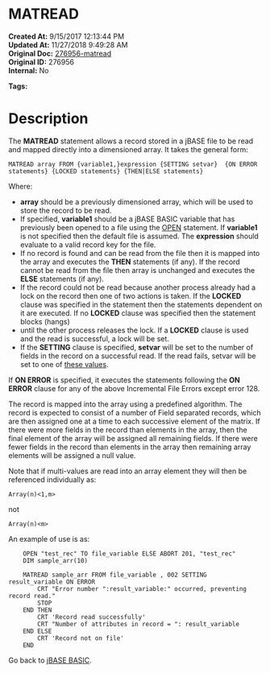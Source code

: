 # MATREAD

**Created At:** 9/15/2017 12:13:44 PM  
**Updated At:** 11/27/2018 9:49:28 AM  
**Original Doc:** [276956-matread](https://docs.jbase.com/36868-jbase-basic/276956-matread)  
**Original ID:** 276956  
**Internal:** No  

**Tags:**
<badge text='dimensioned array' vertical='middle' />
<badge text='record handling' vertical='middle' />

# Description

The **MATREAD** statement allows a record stored in a jBASE file to be read and mapped directly into a dimensioned array. It takes the general form:

```
MATREAD array FROM {variable1,}expression {SETTING setvar}  {ON ERROR statements} {LOCKED statements} {THEN|ELSE statements}
```

Where:

- **array** should be a previously dimensioned array, which will be used to store the record to be read.
- If specified, **variable1** should be a jBASE BASIC variable that has previously been opened to a file using the [OPEN](./../open) statement. If **variable1** is not specified then the default file is assumed. The **expression** should evaluate to a valid record key for the file.
- If no record is found and can be read from the file then it is mapped into the array and executes the **THEN** statements (if any). If the record cannot be read from the file then array is unchanged and executes the **ELSE** statements (if any).
- If the record could not be read because another process already had a lock on the record then one of two actions is taken. If the **LOCKED** clause was specified in the statement then the statements dependent on it are executed. If no **LOCKED** clause was specified then the statement blocks (hangs)
- until the other process releases the lock. If a **LOCKED** clause is used and the read is successful, a lock will be set.
- If the **SETTING** clause is specified, **setvar** will be set to the number of fields in the record on a successful read. If the read fails, setvar will be set to one of [these values](./../incremental-file-errors).


If **ON ERROR** is specified, it executes the statements following the **ON ERROR** clause for any of the above Incremental File Errors except error 128.

The record is mapped into the array using a predefined algorithm. The record is expected to consist of a number of Field separated records, which are then assigned one at a time to each successive element of the matrix. If there were more fields in the record than elements in the array, then the final element of the array will be assigned all remaining fields. If there were fewer fields in the record than elements in the array then remaining array elements will be assigned a null value.

Note that if multi-values are read into an array element they will then be referenced individually as:

```
Array(n)<1,m>
```

not

```
Array(n)<m>
```



An example of use is as:

```
    OPEN "test_rec" TO file_variable ELSE ABORT 201, "test_rec"
    DIM sample_arr(10)

    MATREAD sample_arr FROM file_variable , 002 SETTING result_variable ON ERROR
        CRT "Error number ":result_variable:" occurred, preventing record read."
        STOP
    END THEN
        CRT 'Record read successfully'
        CRT "Number of attributes in record = ": result_variable
    END ELSE
        CRT 'Record not on file'
    END
```



Go back to [jBASE BASIC](./../jbase-basic-programmers-reference-guide).
